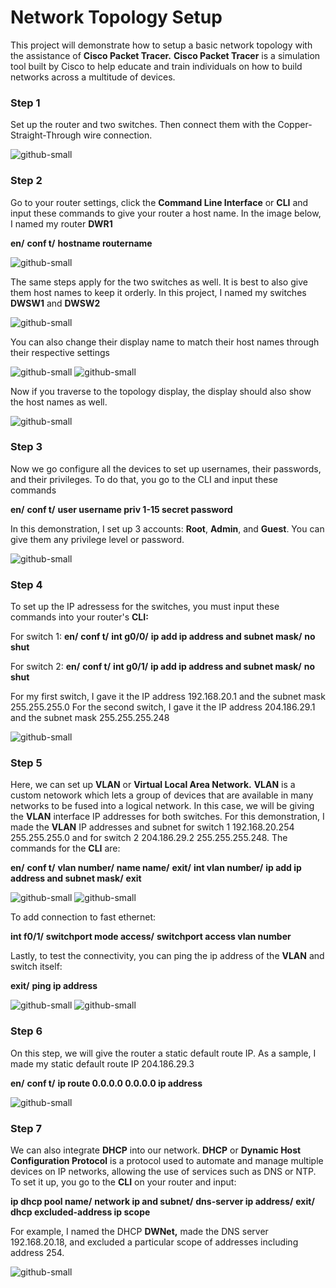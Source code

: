 # Network Topology Setup

This project will demonstrate how to setup a basic network topology with the assistance of **Cisco Packet Tracer.** 
**Cisco Packet Tracer** is a simulation tool built by Cisco to help educate and train individuals on how to build networks across a multitude of devices.

### Step 1
Set up the router and two switches. Then connect them with the Copper-Straight-Through wire connection.

![github-small](https://github.com/DerekWongso/Network-Topology/blob/3dfb1fe3b4ef15e55ee5005c8b51e3f2a382cb32/Images/r%26s.png)

### Step 2
Go to your router settings, click the **Command Line Interface** or **CLI** and input these commands to give your router a host name. In the image below, I named my router **DWR1**

**en/**
**conf t/**
**hostname routername**

![github-small](https://github.com/DerekWongso/Network-Topology/blob/3dfb1fe3b4ef15e55ee5005c8b51e3f2a382cb32/Images/dwr1.png)


The same steps apply for the two switches as well. It is best to also give them host names to keep it orderly. In this project, I named my switches **DWSW1** and **DWSW2**

![github-small](https://github.com/DerekWongso/Network-Topology/blob/3dfb1fe3b4ef15e55ee5005c8b51e3f2a382cb32/Images/dwsw1.png)

You can also change their display name to match their host names through their respective settings

![github-small](https://github.com/DerekWongso/Network-Topology/blob/3dfb1fe3b4ef15e55ee5005c8b51e3f2a382cb32/Images/display1.png)
![github-small](https://github.com/DerekWongso/Network-Topology/blob/main/Images/display2.png)

Now if you traverse to the topology display, the display should also show the host names as well.

![github-small](https://github.com/DerekWongso/Network-Topology/blob/main/Images/topology.png)

### Step 3
Now we go configure all the devices to set up usernames, their passwords, and their privileges. To do that, you go to the CLI and input these commands

**en/**
**conf t/**
**user username priv 1-15 secret password**

In this demonstration, I set up 3 accounts: **Root**, **Admin**, and **Guest**. You can give them any privilege level or password.

![github-small](https://github.com/DerekWongso/Network-Topology/blob/main/Images/userpw.png)

### Step 4
To set up the IP adressess for the switches, you must input these commands into your router's **CLI:**

For switch 1:
**en/**
**conf t/**
**int g0/0/**
**ip add ip address and subnet mask/**
**no shut**

For switch 2:
**en/**
**conf t/**
**int g0/1/**
**ip add ip address and subnet mask/**
**no shut**

For my first switch, I gave it the IP address 192.168.20.1 and the subnet mask 255.255.255.0
For the second switch, I gave it the IP address 204.186.29.1 and the subnet mask 255.255.255.248

![github-small](https://github.com/DerekWongso/Network-Topology/blob/main/Images/ip.png)

### Step 5
Here, we can set up **VLAN** or **Virtual Local Area Network.** **VLAN** is a custom netowork which lets a group of devices that are available in many networks to be fused into a logical network. In this case, we will be giving the **VLAN** interface IP addresses for both switches. For this demonstration, I made the **VLAN** IP addresses and subnet for  switch 1 192.168.20.254 255.255.255.0 and for switch 2 204.186.29.2 255.255.255.248. The commands for the **CLI** are:

**en/**
**conf t/**
**vlan number/**
**name name/**
**exit/**
**int vlan number/**
**ip add ip address and subnet mask/**
**exit**

![github-small](https://github.com/DerekWongso/Network-Topology/blob/main/Images/sw1Vlan.png)
![github-small](https://github.com/DerekWongso/Network-Topology/blob/main/Images/sw2vlan.png)

To add connection to fast ethernet:

**int f0/1/**
**switchport mode access/**
**switchport access vlan number**


Lastly, to test the connectivity, you can ping the ip address of the **VLAN** and switch itself:

**exit/**
**ping ip address**

![github-small](https://github.com/DerekWongso/Network-Topology/blob/main/Images/sw1connect.png)
![github-small](https://github.com/DerekWongso/Network-Topology/blob/main/Images/sw2connect.png)

### Step 6
On this step, we will give the router a static default route IP. As a sample, I made my static default route IP 204.186.29.3

**en/**
**conf t/**
**ip route 0.0.0.0 0.0.0.0 ip address**

![github-small](https://github.com/DerekWongso/Network-Topology/blob/main/Images/r1ipadd.png)

### Step 7
We can also integrate **DHCP** into our network. **DHCP** or **Dynamic Host Configuration Protocol** is a protocol used to automate and manage multiple devices on IP networks, allowing the use of services such as DNS or NTP. To set it up, you go to the **CLI** on your router and input:

**ip dhcp pool name/**
**network ip and subnet/**
**dns-server ip address/**
**exit/**
**dhcp excluded-address ip scope**

For example, I named the DHCP **DWNet,** made the DNS server 192.168.20.18, and excluded a particular scope of addresses including address 254.

![github-small](https://github.com/DerekWongso/Network-Topology/blob/main/Images/dhcpdns.png)

